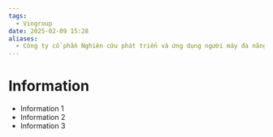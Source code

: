 ```yaml
---
tags:
  - Vingroup
date: 2025-02-09 15:28
aliases:
  - Công ty cổ phần Nghiên cứu phát triển và ứng dụng người máy đa năng VinMotion
---
```


# Information

- Information 1
- Information 2
- Information 3